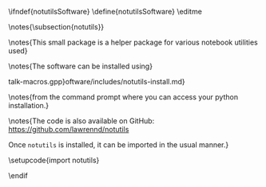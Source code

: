 \ifndef{notutilsSoftware}
\define{notutilsSoftware}
\editme

\notes{\subsection{notutils}}


\notes{This small package is a helper package for various notebook utilities used}

\notes{The software can be installed using}

talk-macros.gpp}oftware/includes/notutils-install.md}

\notes{from the command prompt where you can access your python installation.}

\notes{The code is also available on GitHub: <https://github.com/lawrennd/notutils>

Once `notutils` is installed, it can be imported in the usual manner.}

\setupcode{import notutils}

\endif

